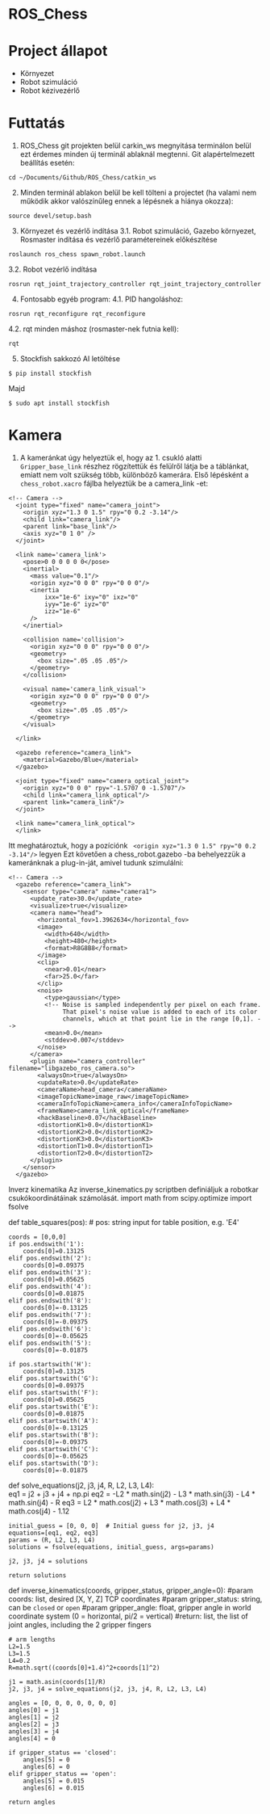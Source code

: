 # ROS_Chess
# Project állapot
- Környezet
- Robot szimuláció 
- Robot kézivezérlő
  

# Futtatás
1. ROS_Chess git projekten belül carkin_ws megnyitása terminálon belül ezt érdemes minden új terminál ablaknál megtenni. Git alapértelmezett beállítás esetén: 
```console
cd ~/Documents/Github/ROS_Chess/catkin_ws
```
2. Minden terminál ablakon belül be kell tölteni a projectet (ha valami nem működik akkor valószínűleg ennek a lépésnek a hiánya okozza):
```console
source devel/setup.bash
```
3. Környezet és vezérlő indítása
3.1. Robot szimuláció, Gazebo környezet, Rosmaster indítása és vezérlő paramétereinek előkészítése 
```console
roslaunch ros_chess spawn_robot.launch
```
3.2. Robot vezérlő indítása 
```console
rosrun rqt_joint_trajectory_controller rqt_joint_trajectory_controller
```
4. Fontosabb egyéb program:
4.1. PID hangoláshoz:
```console
rosrun rqt_reconfigure rqt_reconfigure
```
4.2. rqt minden máshoz (rosmaster-nek futnia kell):
```console
rqt
```

5. Stockfish sakkozó AI letöltése
```console
$ pip install stockfish
```
Majd
```console
$ sudo apt install stockfish
```

# Kamera
1. A kameránkat úgy helyeztük el, hogy az 1. csukló alatti ```Gripper_base_link``` részhez rögzítettük és felülről látja be a táblánkat, emiatt nem volt szükség több, különböző kamerára. Első lépésként a ```chess_robot.xacro``` fájlba helyeztük be a camera_link -et:
```console
<!-- Camera -->
  <joint type="fixed" name="camera_joint">
    <origin xyz="1.3 0 1.5" rpy="0 0.2 -3.14"/>
    <child link="camera_link"/>
    <parent link="base_link"/>
    <axis xyz="0 1 0" />
  </joint>

  <link name='camera_link'>
    <pose>0 0 0 0 0 0</pose>
    <inertial>
      <mass value="0.1"/>
      <origin xyz="0 0 0" rpy="0 0 0"/>
      <inertia
          ixx="1e-6" ixy="0" ixz="0"
          iyy="1e-6" iyz="0"
          izz="1e-6"
      />
    </inertial>

    <collision name='collision'>
      <origin xyz="0 0 0" rpy="0 0 0"/> 
      <geometry>
        <box size=".05 .05 .05"/>
      </geometry>
    </collision>

    <visual name='camera_link_visual'>
      <origin xyz="0 0 0" rpy="0 0 0"/>
      <geometry>
        <box size=".05 .05 .05"/>
      </geometry>
    </visual>

  </link>

  <gazebo reference="camera_link">
    <material>Gazebo/Blue</material>
  </gazebo>

  <joint type="fixed" name="camera_optical_joint">
    <origin xyz="0 0 0" rpy="-1.5707 0 -1.5707"/>
    <child link="camera_link_optical"/>
    <parent link="camera_link"/>
  </joint>

  <link name="camera_link_optical">
  </link>
```

Itt meghatároztuk, hogy a pozíciónk ``` <origin xyz="1.3 0 1.5" rpy="0 0.2 -3.14"/>``` legyen 
Ezt követően a chess_robot.gazebo -ba behelyezzük a kameránknak a plug-in-ját, amivel tudunk szimulálni:
```console
<!-- Camera -->
  <gazebo reference="camera_link">
    <sensor type="camera" name="camera1">
      <update_rate>30.0</update_rate>
      <visualize>true</visualize>
      <camera name="head">
        <horizontal_fov>1.3962634</horizontal_fov>
        <image>
          <width>640</width>
          <height>480</height>
          <format>R8G8B8</format>
        </image>
        <clip>
          <near>0.01</near>
          <far>25.0</far>
        </clip>
        <noise>
          <type>gaussian</type>
          <!-- Noise is sampled independently per pixel on each frame.
               That pixel's noise value is added to each of its color
               channels, which at that point lie in the range [0,1]. -->
          <mean>0.0</mean>
          <stddev>0.007</stddev>
        </noise>
      </camera>
      <plugin name="camera_controller" filename="libgazebo_ros_camera.so">
        <alwaysOn>true</alwaysOn>
        <updateRate>0.0</updateRate>
        <cameraName>head_camera</cameraName>
        <imageTopicName>image_raw</imageTopicName>
        <cameraInfoTopicName>camera_info</cameraInfoTopicName>
        <frameName>camera_link_optical</frameName>
        <hackBaseline>0.07</hackBaseline>
        <distortionK1>0.0</distortionK1>
        <distortionK2>0.0</distortionK2>
        <distortionK3>0.0</distortionK3>
        <distortionT1>0.0</distortionT1>
        <distortionT2>0.0</distortionT2>
      </plugin>
    </sensor>
  </gazebo>
```
Inverz kinematika
Az inverse_kinematics.py scriptben definiáljuk a robotkar csukókoordinátáinak számolását.
import math
from scipy.optimize import fsolve

def table_squares(pos):
    # pos: string input for table position, e.g. 'E4'

    coords = [0,0,0]
    if pos.endswith('1'):
        coords[0]=0.13125
    elif pos.endswith('2'):
        coords[0]=0.09375
    elif pos.endswith('3'):
        coords[0]=0.05625
    elif pos.endswith('4'):
        coords[0]=0.01875
    elif pos.endswith('8'):
        coords[0]=-0.13125
    elif pos.endswith('7'):
        coords[0]=-0.09375
    elif pos.endswith('6'):
        coords[0]=-0.05625
    elif pos.endswith('5'):
        coords[0]=-0.01875

    if pos.startswith('H'):
        coords[0]=0.13125
    elif pos.startswith('G'):
        coords[0]=0.09375
    elif pos.startswith('F'):
        coords[0]=0.05625
    elif pos.startswith('E'):
        coords[0]=0.01875
    elif pos.startswith('A'):
        coords[0]=-0.13125
    elif pos.startswith('B'):
        coords[0]=-0.09375
    elif pos.startswith('C'):
        coords[0]=-0.05625
    elif pos.startswith('D'):
        coords[0]=-0.01875

def solve_equations(j2, j3, j4, R, L2, L3, L4):    
    eq1 = j2 + j3 + j4 + np.pi
    eq2 = -L2 * math.sin(j2) - L3 * math.sin(j3) - L4 * math.sin(j4) - R
    eq3 = L2 * math.cos(j2) + L3 * math.cos(j3) + L4 * math.cos(j4) - 1.12

    initial_guess = [0, 0, 0]  # Initial guess for j2, j3, j4
    equations=[eq1, eq2, eq3]
    params = (R, L2, L3, L4)
    solutions = fsolve(equations, initial_guess, args=params)

    j2, j3, j4 = solutions

    return solutions

def inverse_kinematics(coords, gripper_status, gripper_angle=0):
    #param coords: list, desired [X, Y, Z] TCP coordinates
    #param gripper_status: string, can be `closed` or `open`
    #param gripper_angle: float, gripper angle in world coordinate system (0 = horizontal, pi/2 = vertical)
    #return: list, the list of joint angles, including the 2 gripper fingers

    # arm lengths
    L2=1.5
    L3=1.5
    L4=0.2
    R=math.sqrt((coords[0]+1.4)^2+coords[1]^2)

    j1 = math.asin(coords[1]/R)
    j2, j3, j4 = solve_equations(j2, j3, j4, R, L2, L3, L4)

    angles = [0, 0, 0, 0, 0, 0, 0]
    angles[0] = j1
    angles[1] = j2
    angles[2] = j3
    angles[3] = j4
    angles[4] = 0

    if gripper_status == 'closed':
        angles[5] = 0
        angles[6] = 0
    elif gripper_status == 'open':
        angles[5] = 0.015
        angles[6] = 0.015

    return angles



